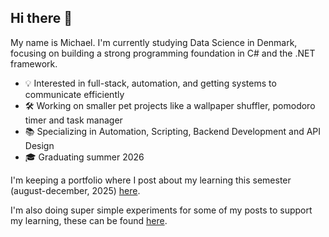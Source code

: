 ## Hi there 👋

My name is Michael. I'm currently studying Data Science in Denmark, focusing on building a strong programming foundation in C# and the .NET framework.

- 💡 Interested in full-stack, automation, and getting systems to communicate efficiently
- 🛠️ Working on smaller pet projects like a wallpaper shuffler, pomodoro timer and task manager
- 📚 Specializing in Automation, Scripting, Backend Development and API Design
- 🎓 Graduating summer 2026

I'm keeping a portfolio where I post about my learning this semester (august-december, 2025) [here](https://mbarosendal.github.io/Portfolio/).

I'm also doing super simple experiments for some of my posts to support my learning, these can be found [here](https://github.com/mbarosendal/?tab=repositories&q=topic%3Aexperiments).
  
<!--
**mbarosendal/mbarosendal** is a ✨ _special_ ✨ repository because its `README.md` (this file) appears on your GitHub profile.

Here are some ideas to get you started:

- 🔭 I’m currently working on ...
- 🌱 I’m currently learning ...
- 👯 I’m looking to collaborate on ...
- 🤔 I’m looking for help with ...
- 📫 How to reach me: ...
-->
